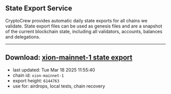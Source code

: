 ## State Export Service
CryptoCrew provides automatic daily state exports for all chains we validate. State export files can be used as genesis files and are a snapshot of the current blockchain state, including all validators, accounts, balances and delegations.

---
**Download: [xion-mainnet-1 state export](https://dl-eu2.ccvalidators.com/SERVICE/xion/xion-mainnet-1_export_6144763.json)**
---

- last updated: Tue Mar 18 2025 11:55:40
- chain id: `xion-mainnet-1`
- export height: `6144763`
- use for: airdrops, local tests, chain recovery
